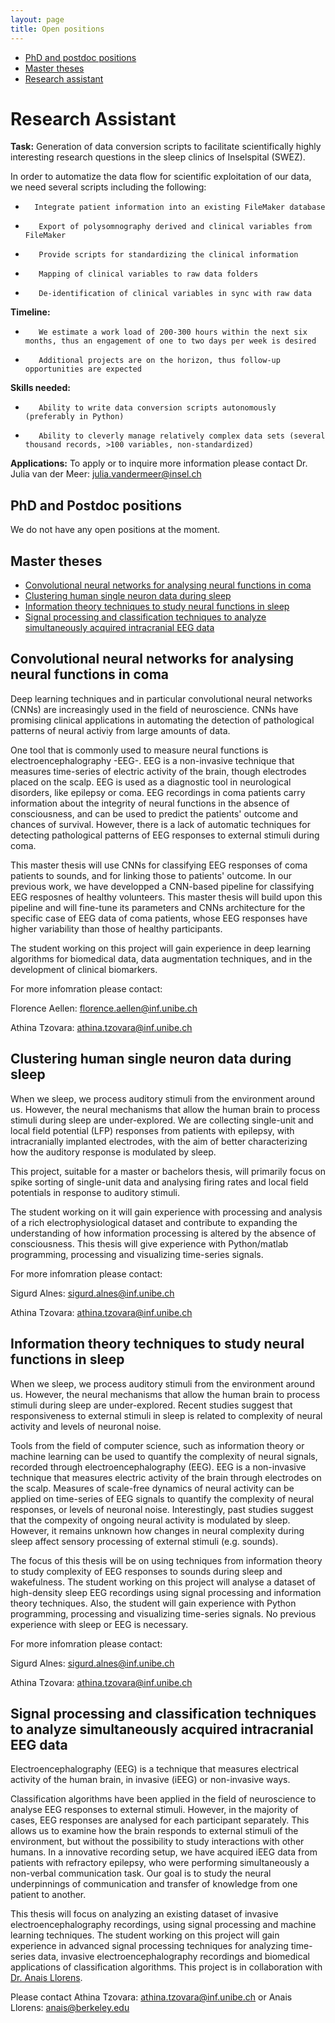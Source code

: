 ```yaml
---
layout: page
title: Open positions
---
```


* [PhD and postdoc positions](#phd-and-postdoc-positions)
* [Master theses](#master-theses)
* [Research assistant](#research-assistant)

# Research Assistant

**Task:** Generation of data conversion scripts to facilitate scientifically highly interesting research questions in the sleep clinics of Inselspital (SWEZ).
 
In order to automatize the data flow for scientific exploitation of our data, we need several scripts including the following:
 
*       Integrate patient information into an existing FileMaker database
*        Export of polysomnography derived and clinical variables from FileMaker
*        Provide scripts for standardizing the clinical information
*        Mapping of clinical variables to raw data folders
*        De-identification of clinical variables in sync with raw data
 
**Timeline:**
*        We estimate a work load of 200-300 hours within the next six months, thus an engagement of one to two days per week is desired
*        Additional projects are on the horizon, thus follow-up opportunities are expected
 
**Skills needed:**
*        Ability to write data conversion scripts autonomously (preferably in Python)
*        Ability to cleverly manage relatively complex data sets (several thousand records, >100 variables, non-standardized)
 
 **Applications:**
To apply or to inquire more information please contact Dr. Julia van der Meer: julia.vandermeer@insel.ch
 
 

## PhD and Postdoc positions
We do not have any open positions at the moment. 

## Master theses

* [Convolutional neural networks for analysing neural functions in coma](#convolutional-neural-networks-for-analysing-neural-functions-in-coma)
* [Clustering human single neuron data during sleep](#clustering-human-single-neuron-data-during-sleep)
* [Information theory techniques to study neural functions in sleep](#information-theory-techniques-to-study-neural-functions-in-sleep)
* [Signal processing and classification techniques to analyze simultaneously acquired intracranial EEG data](#signal-processing-and-classification-techniques-to-analyze-simultaneously-acquired-intracranial-eeg-data)

## Convolutional neural networks for analysing neural functions in coma

Deep learning techniques and in particular convolutional neural networks (CNNs) are increasingly used in the field of neuroscience. CNNs have promising clinical applications in automating the detection of pathological patterns of neural activiy from large amounts of data.

One tool that is commonly used to measure neural functions is electroencephalography -EEG-. EEG is a non-invasive technique that measures time-series of electric activity of the brain, though electrodes placed on the scalp. EEG is used as a diagnostic tool in neurological disorders, like epilepsy or coma. EEG recordings in coma patients carry information about the integrity of neural functions in the absence of consciousness, and can be used to predict the patients' outcome and chances of survival. However, there is a lack of automatic techniques for detecting pathological patterns of EEG responses to external stimuli during coma.

This master thesis will use CNNs for classifying EEG responses of coma patients to sounds, and for linking those to patients' outcome. In our previous work, we have developped a CNN-based pipeline for classifying EEG resposnes of healthy volunteers. This master thesis will build upon this pipeline and will fine-tune its parameters and CNNs architecture for the specific case of EEG data of coma patients, whose EEG responses have higher variability than those of healthy participants. 

The student working on this project will gain experience in deep learning algorithms for biomedical data, data augmentation techniques, and in the development of clinical biomarkers.

For more infomration please contact:

Florence Aellen: florence.aellen@inf.unibe.ch

Athina Tzovara: athina.tzovara@inf.unibe.ch

## Clustering human single neuron data during sleep

When we sleep, we process auditory stimuli from the environment around us. However, the neural mechanisms that allow the human brain to process stimuli during sleep are under-explored. We are collecting single-unit and local field potential (LFP) responses from patients with epilepsy, with intracranially implanted electrodes, with the aim of better characterizing how the auditory response is modulated by sleep.

This project, suitable for a master or bachelors thesis, will primarily focus on spike sorting of single-unit data and analysing firing rates and local field potentials in response to auditory stimuli.

The student working on it will gain experience with processing and analysis of a rich electrophysiological dataset and contribute to expanding the understanding of how information processing is altered by the absence of consciousness. This thesis will give experience with Python/matlab programming, processing and visualizing time-series signals.

For more infomration please contact:

Sigurd Alnes: sigurd.alnes@inf.unibe.ch

Athina Tzovara: athina.tzovara@inf.unibe.ch


## Information theory techniques to study neural functions in sleep

When we sleep, we process auditory stimuli from the environment around us. However, the neural mechanisms that allow the human brain to process stimuli during sleep are under-explored. Recent studies suggest that responsiveness to external stimuli in sleep is related to complexity of neural activity and levels of neuronal noise. 

Tools from the field of computer science, such as information theory or machine learning can be used to quantify the complexity of neural signals, recorded through electroencephalography (EEG). EEG is a non-invasive technique that measures electric activity of the brain through electrodes on the scalp. Measures of scale-free dynamics of neural activity can be applied on time-series of EEG signals to quantify the complexity of neural responses, or levels of neuronal noise. Interestingly, past studies suggest that the compexity of ongoing neural activity is modulated by sleep. However, it remains unknown how changes in neural complexity during sleep affect sensory processing of external stimuli (e.g. sounds). 

The focus of this thesis will be on using techniques from information theory to study complexity of EEG responses to sounds during sleep and wakefulness. The student working on this project will analyse a dataset of high-density sleep EEG recordings using signal processing and information theory techniques. Also, the student will gain experience with Python programming, processing and visualizing time-series signals. No previous experience with sleep or EEG is necessary. 

For more infomration please contact:

Sigurd Alnes: sigurd.alnes@inf.unibe.ch

Athina Tzovara: athina.tzovara@inf.unibe.ch


## Signal processing and classification techniques to analyze simultaneously acquired intracranial EEG data

Electroencephalography (EEG) is a technique that measures electrical activity of the human brain, in invasive (iEEG) or non-invasive ways.

Classification algorithms have been applied in the field of neuroscience to analyse EEG responses to external stimuli. However, in the majority of cases, EEG responses are analysed for each participant separately. This allows us to examine how the brain responds to external stimuli of the environment, but without the possibility to study interactions with other humans. In a innovative recording setup, we have acquired iEEG data from patients with refractory epilepsy, who were performing simultaneously a non-verbal communication task. Our goal is to study the neural underpinnings of communication and transfer of knowledge from one patient to another.

This thesis will focus on analyzing an existing dataset of invasive electroencephalography recordings, using signal processing and machine learning techniques. The student working on this project will gain experience in advanced signal processing techniques for analyzing time-series data, invasive electroencephalography recordings and biomedical applications of classification algorithms.
This project is in collaboration with [Dr. Anais Llorens](https://knightlab.neuro.berkeley.edu/post-docs/anais-llorens).

Please contact Athina Tzovara: athina.tzovara@inf.unibe.ch or Anais Llorens: anais@berkeley.edu  

